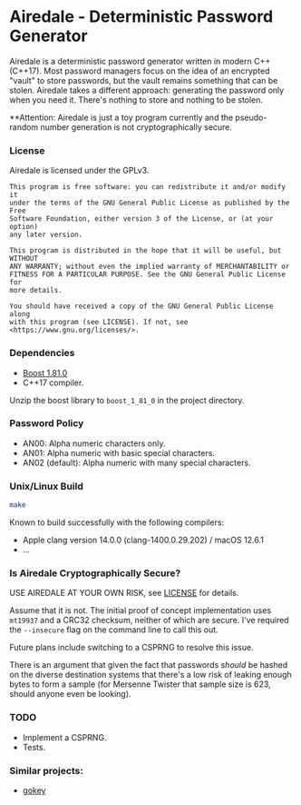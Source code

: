 # Airedale - Deterministic Password Generator

Airedale is a deterministic password generator written in modern C++ (C++17).
Most password managers focus on the idea of an encrypted "vault" to store
passwords, but the vault remains something that can be stolen. Airedale takes
a different approach: generating the password only when you need it. There's
nothing to store and nothing to be stolen.

**Attention: Airedale is just a toy program currently and the pseudo-random
number generation is not cryptographically secure.

### License

Airedale is licensed under the GPLv3.

    This program is free software: you can redistribute it and/or modify it 
    under the terms of the GNU General Public License as published by the Free 
    Software Foundation, either version 3 of the License, or (at your option)
    any later version.

    This program is distributed in the hope that it will be useful, but WITHOUT
    ANY WARRANTY; without even the implied warranty of MERCHANTABILITY or 
    FITNESS FOR A PARTICULAR PURPOSE. See the GNU General Public License for 
    more details.

    You should have received a copy of the GNU General Public License along 
    with this program (see LICENSE). If not, see <https://www.gnu.org/licenses/>.

### Dependencies

- [Boost 1.81.0](https://www.boost.org/users/history/version_1_81_0.html)
- C++17 compiler.

Unzip the boost library to `boost_1_81_0` in the project directory.


### Password Policy

- AN00: Alpha numeric characters only.
- AN01: Alpha numeric with basic special characters.
- AN02 (default): Alpha numeric with many special characters.

### Unix/Linux Build

```sh
make
```

Known to build successfully with the following compilers:

- Apple clang version 14.0.0 (clang-1400.0.29.202) / macOS 12.6.1
- ...

### Is Airedale Cryptographically Secure?

USE AIREDALE AT YOUR OWN RISK, see [LICENSE](./LICENSE) for details.

Assume that it is not. The initial proof of concept implementation uses 
`mt19937` and a CRC32 checksum, neither of which are secure. I've required the
`--insecure` flag on the command line to call this out.

Future plans include switching to a CSPRNG to resolve this issue.

There is an argument that given the fact that passwords *should* be hashed on
the diverse destination systems that there's a low risk of leaking enough bytes
to form a sample (for Mersenne Twister that sample size is 623, should anyone
even be looking).

### TODO
- Implement a CSPRNG.
- Tests.

### Similar projects:

- [gokey](https://github.com/cloudflare/gokey)